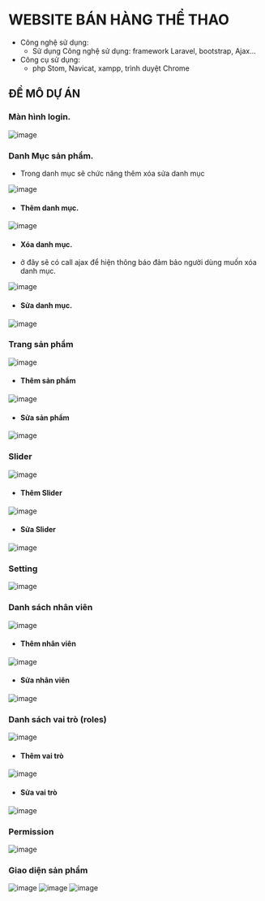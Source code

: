 # WEBSITE BÁN HÀNG THỂ THAO
- Công nghệ sử dụng:
  - Sử dụng Công nghệ sử dụng: framework Laravel, bootstrap, Ajax...
- Công cụ sử dụng:
  - php Stom, Navicat,  xampp, trình duyệt Chrome
## ĐỀ MÔ DỰ ÁN
### Màn hình login.
 ![image](https://github.com/duyctk42/Website_Ban_Do_The_Thao/assets/62608235/5c5c10e3-7543-4891-a5ec-0a7fb84ef654)
### Danh Mục sản phẩm.
- Trong danh mục sẽ chức năng thêm xóa sửa danh mục

![image](https://github.com/duyctk42/Website_Ban_Do_The_Thao/assets/62608235/f41df791-ebbf-4d92-bed3-5bc15346da85)
- #### Thêm danh mục.

![image](https://github.com/duyctk42/Website_Ban_Do_The_Thao/assets/62608235/ce164f2f-c463-4232-b905-53fe2cdb7b4d)

- #### Xóa danh mục.
- ở đây sẽ có call ajax để hiện thông báo đảm bảo người dùng muốn xóa danh mục.

![image](https://github.com/duyctk42/Website_Ban_Do_The_Thao/assets/62608235/59e09da0-3e87-4629-8d92-68e9c7251848)
- #### Sửa danh mục.
![image](https://github.com/duyctk42/Website_Ban_Do_The_Thao/assets/62608235/49fc8c3a-3c7a-4fad-9750-67c0b0aceeba)
### Trang sản phẩm
![image](https://github.com/duyctk42/Website_Ban_Do_The_Thao/assets/62608235/1393892e-9af8-4d74-99d7-ed3f2513faf2)
- #### Thêm sản phẩm
![image](https://github.com/duyctk42/Website_Ban_Do_The_Thao/assets/62608235/77d1396a-3a24-4554-80e3-8225ecd87893)
- #### Sửa sản phẩm
![image](https://github.com/duyctk42/Website_Ban_Do_The_Thao/assets/62608235/59d024e4-edff-4575-9396-f5250baba131)
### Slider
![image](https://github.com/duyctk42/Website_Ban_Do_The_Thao/assets/62608235/f4e26e6a-3f46-4d52-8dfc-fc153b4df89f)
- #### Thêm Slider
![image](https://github.com/duyctk42/Website_Ban_Do_The_Thao/assets/62608235/8e4c8071-87ba-4481-9c46-32f5d007ab16)
- #### Sửa Slider
![image](https://github.com/duyctk42/Website_Ban_Do_The_Thao/assets/62608235/cad4be43-4e2a-4463-ac86-381b1cb9621a)
### Setting
![image](https://github.com/duyctk42/Website_Ban_Do_The_Thao/assets/62608235/65a664e8-4a80-42e0-8e39-0e399577a50e)
### Danh sách nhân viên
![image](https://github.com/duyctk42/Website_Ban_Do_The_Thao/assets/62608235/463e4f94-90c5-42a0-8e3c-133db0d491b5)
- #### Thêm nhân viên
![image](https://github.com/duyctk42/Website_Ban_Do_The_Thao/assets/62608235/7c8cc07d-4129-48e0-9de1-8161520c0fce)
- #### Sửa nhân viên
![image](https://github.com/duyctk42/Website_Ban_Do_The_Thao/assets/62608235/61ba2848-dade-4ff6-b5e0-76e9a0c279d5)
### Danh sách vai trò (roles)
![image](https://github.com/duyctk42/Website_Ban_Do_The_Thao/assets/62608235/1c501b5f-7906-42ae-96b5-439466bac8f2)
- #### Thêm vai trò
![image](https://github.com/duyctk42/Website_Ban_Do_The_Thao/assets/62608235/c8756ba1-c193-4c9b-abea-fcff8d25bc7e)
- #### Sửa vai trò
![image](https://github.com/duyctk42/Website_Ban_Do_The_Thao/assets/62608235/6c7e3c88-b865-450d-9622-ff0e6ada4f94)
### Permission
![image](https://github.com/duyctk42/Website_Ban_Do_The_Thao/assets/62608235/0fc40cec-bd90-482a-a2f7-986567fcd4a7)
### Giao diện sản phẩm
![image](https://github.com/duyctk42/Website_Ban_Do_The_Thao/assets/62608235/626403fa-63ac-49a4-bc82-d7dc667508ed)
![image](https://github.com/duyctk42/Website_Ban_Do_The_Thao/assets/62608235/4bf54b39-0497-4086-8a77-652ba120b8cb)
![image](https://github.com/duyctk42/Website_Ban_Do_The_Thao/assets/62608235/543bcd07-b8d1-420c-991d-4a167809ad28)


